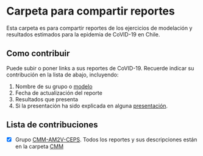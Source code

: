 # Carpeta para compartir reportes

Esta carpeta es para compartir reportes de los ejercicios de modelación y resultados estimados para la epidemia de CoVID-19 en Chile.
 
## Como contribuir

Puede subir o poner links a sus reportes de CoVID-19. Recuerde indicar su contribución en la lista de abajo, incluyendo:

 1. Nombre de su grupo o [modelo](/modelos/)
 2. Fecha de actualización del reporte
 3. Resultados que presenta
 4. Si la presentación ha sido explicada en alguna [presentación](/presentaciones/).

## Lista de contribuciones
 
 - [x] Grupo [CMM-AM2V-CEPS](http://covid-19.cmm.uchile.cl/). Todos los reportes y sus descripciones están en la carpeta [CMM](CMM/)
